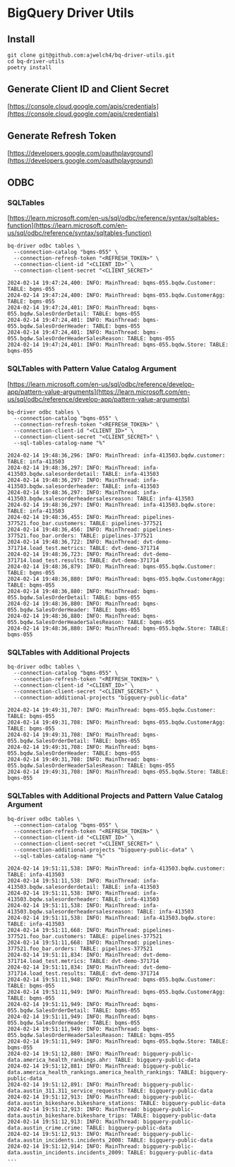 # BigQuery Driver Utils

## Install

```shell
git clone git@github.com:ajwelch4/bq-driver-utils.git
cd bq-driver-utils
poetry install
```

## Generate Client ID and Client Secret

[https://console.cloud.google.com/apis/credentials](https://console.cloud.google.com/apis/credentials)

## Generate Refresh Token

[https://developers.google.com/oauthplayground](https://developers.google.com/oauthplayground)

## ODBC

### SQLTables

[https://learn.microsoft.com/en-us/sql/odbc/reference/syntax/sqltables-function](https://learn.microsoft.com/en-us/sql/odbc/reference/syntax/sqltables-function)

<!-- markdownlint-disable -->
```shell
bq-driver odbc tables \
  --connection-catalog "bqms-055" \
  --connection-refresh-token "<REFRESH_TOKEN>" \
  --connection-client-id "<CLIENT_ID>" \
  --connection-client-secret "<CLIENT_SECRET>"
  
2024-02-14 19:47:24,400: INFO: MainThread: bqms-055.bqdw.Customer: TABLE: bqms-055
2024-02-14 19:47:24,400: INFO: MainThread: bqms-055.bqdw.CustomerAgg: TABLE: bqms-055
2024-02-14 19:47:24,401: INFO: MainThread: bqms-055.bqdw.SalesOrderDetail: TABLE: bqms-055
2024-02-14 19:47:24,401: INFO: MainThread: bqms-055.bqdw.SalesOrderHeader: TABLE: bqms-055
2024-02-14 19:47:24,401: INFO: MainThread: bqms-055.bqdw.SalesOrderHeaderSalesReason: TABLE: bqms-055
2024-02-14 19:47:24,401: INFO: MainThread: bqms-055.bqdw.Store: TABLE: bqms-055
```
<!-- markdownlint-enable -->

### SQLTables with Pattern Value Catalog Argument

[https://learn.microsoft.com/en-us/sql/odbc/reference/develop-app/pattern-value-arguments](https://learn.microsoft.com/en-us/sql/odbc/reference/develop-app/pattern-value-arguments)

<!-- markdownlint-disable -->
```shell
bq-driver odbc tables \
  --connection-catalog "bqms-055" \
  --connection-refresh-token "<REFRESH_TOKEN>" \
  --connection-client-id "<CLIENT_ID>" \
  --connection-client-secret "<CLIENT_SECRET>" \
  --sql-tables-catalog-name "%"

2024-02-14 19:48:36,296: INFO: MainThread: infa-413503.bqdw.customer: TABLE: infa-413503
2024-02-14 19:48:36,297: INFO: MainThread: infa-413503.bqdw.salesorderdetail: TABLE: infa-413503
2024-02-14 19:48:36,297: INFO: MainThread: infa-413503.bqdw.salesorderheader: TABLE: infa-413503
2024-02-14 19:48:36,297: INFO: MainThread: infa-413503.bqdw.salesorderheadersalesreason: TABLE: infa-413503
2024-02-14 19:48:36,297: INFO: MainThread: infa-413503.bqdw.store: TABLE: infa-413503
2024-02-14 19:48:36,455: INFO: MainThread: pipelines-377521.foo_bar.customers: TABLE: pipelines-377521
2024-02-14 19:48:36,456: INFO: MainThread: pipelines-377521.foo_bar.orders: TABLE: pipelines-377521
2024-02-14 19:48:36,722: INFO: MainThread: dvt-demo-371714.load_test.metrics: TABLE: dvt-demo-371714
2024-02-14 19:48:36,723: INFO: MainThread: dvt-demo-371714.load_test.results: TABLE: dvt-demo-371714
2024-02-14 19:48:36,879: INFO: MainThread: bqms-055.bqdw.Customer: TABLE: bqms-055
2024-02-14 19:48:36,880: INFO: MainThread: bqms-055.bqdw.CustomerAgg: TABLE: bqms-055
2024-02-14 19:48:36,880: INFO: MainThread: bqms-055.bqdw.SalesOrderDetail: TABLE: bqms-055
2024-02-14 19:48:36,880: INFO: MainThread: bqms-055.bqdw.SalesOrderHeader: TABLE: bqms-055
2024-02-14 19:48:36,880: INFO: MainThread: bqms-055.bqdw.SalesOrderHeaderSalesReason: TABLE: bqms-055
2024-02-14 19:48:36,880: INFO: MainThread: bqms-055.bqdw.Store: TABLE: bqms-055

```
<!-- markdownlint-enable -->

### SQLTables with Additional Projects

<!-- markdownlint-disable -->
```shell
bq-driver odbc tables \
  --connection-catalog "bqms-055" \
  --connection-refresh-token "<REFRESH_TOKEN>" \
  --connection-client-id "<CLIENT_ID>" \
  --connection-client-secret "<CLIENT_SECRET>" \
  --connection-additional-projects "bigquery-public-data"

2024-02-14 19:49:31,707: INFO: MainThread: bqms-055.bqdw.Customer: TABLE: bqms-055
2024-02-14 19:49:31,708: INFO: MainThread: bqms-055.bqdw.CustomerAgg: TABLE: bqms-055
2024-02-14 19:49:31,708: INFO: MainThread: bqms-055.bqdw.SalesOrderDetail: TABLE: bqms-055
2024-02-14 19:49:31,708: INFO: MainThread: bqms-055.bqdw.SalesOrderHeader: TABLE: bqms-055
2024-02-14 19:49:31,708: INFO: MainThread: bqms-055.bqdw.SalesOrderHeaderSalesReason: TABLE: bqms-055
2024-02-14 19:49:31,708: INFO: MainThread: bqms-055.bqdw.Store: TABLE: bqms-055

```
<!-- markdownlint-enable -->

### SQLTables with Additional Projects and Pattern Value Catalog Argument

<!-- markdownlint-disable -->
```shell
bq-driver odbc tables \
  --connection-catalog "bqms-055" \
  --connection-refresh-token "<REFRESH_TOKEN>" \
  --connection-client-id "<CLIENT_ID>" \
  --connection-client-secret "<CLIENT_SECRET>" \
  --connection-additional-projects "bigquery-public-data" \
  --sql-tables-catalog-name "%"

2024-02-14 19:51:11,538: INFO: MainThread: infa-413503.bqdw.customer: TABLE: infa-413503
2024-02-14 19:51:11,538: INFO: MainThread: infa-413503.bqdw.salesorderdetail: TABLE: infa-413503
2024-02-14 19:51:11,538: INFO: MainThread: infa-413503.bqdw.salesorderheader: TABLE: infa-413503
2024-02-14 19:51:11,538: INFO: MainThread: infa-413503.bqdw.salesorderheadersalesreason: TABLE: infa-413503
2024-02-14 19:51:11,538: INFO: MainThread: infa-413503.bqdw.store: TABLE: infa-413503
2024-02-14 19:51:11,668: INFO: MainThread: pipelines-377521.foo_bar.customers: TABLE: pipelines-377521
2024-02-14 19:51:11,668: INFO: MainThread: pipelines-377521.foo_bar.orders: TABLE: pipelines-377521
2024-02-14 19:51:11,834: INFO: MainThread: dvt-demo-371714.load_test.metrics: TABLE: dvt-demo-371714
2024-02-14 19:51:11,834: INFO: MainThread: dvt-demo-371714.load_test.results: TABLE: dvt-demo-371714
2024-02-14 19:51:11,948: INFO: MainThread: bqms-055.bqdw.Customer: TABLE: bqms-055
2024-02-14 19:51:11,949: INFO: MainThread: bqms-055.bqdw.CustomerAgg: TABLE: bqms-055
2024-02-14 19:51:11,949: INFO: MainThread: bqms-055.bqdw.SalesOrderDetail: TABLE: bqms-055
2024-02-14 19:51:11,949: INFO: MainThread: bqms-055.bqdw.SalesOrderHeader: TABLE: bqms-055
2024-02-14 19:51:11,949: INFO: MainThread: bqms-055.bqdw.SalesOrderHeaderSalesReason: TABLE: bqms-055
2024-02-14 19:51:11,949: INFO: MainThread: bqms-055.bqdw.Store: TABLE: bqms-055
2024-02-14 19:51:12,880: INFO: MainThread: bigquery-public-data.america_health_rankings.ahr: TABLE: bigquery-public-data
2024-02-14 19:51:12,881: INFO: MainThread: bigquery-public-data.america_health_rankings.america_health_rankings: TABLE: bigquery-public-data
2024-02-14 19:51:12,891: INFO: MainThread: bigquery-public-data.austin_311.311_service_requests: TABLE: bigquery-public-data
2024-02-14 19:51:12,913: INFO: MainThread: bigquery-public-data.austin_bikeshare.bikeshare_stations: TABLE: bigquery-public-data
2024-02-14 19:51:12,913: INFO: MainThread: bigquery-public-data.austin_bikeshare.bikeshare_trips: TABLE: bigquery-public-data
2024-02-14 19:51:12,913: INFO: MainThread: bigquery-public-data.austin_crime.crime: TABLE: bigquery-public-data
2024-02-14 19:51:12,913: INFO: MainThread: bigquery-public-data.austin_incidents.incidents_2008: TABLE: bigquery-public-data
2024-02-14 19:51:12,914: INFO: MainThread: bigquery-public-data.austin_incidents.incidents_2009: TABLE: bigquery-public-data
...
```
<!-- markdownlint-enable -->